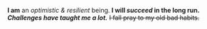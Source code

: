 **I am** an *optimistic & resilient* being. **I will _succeed_ in the long run.** ***Challenges have taught me a lot.*** ~~I fall pray to my old bad habits.~~
